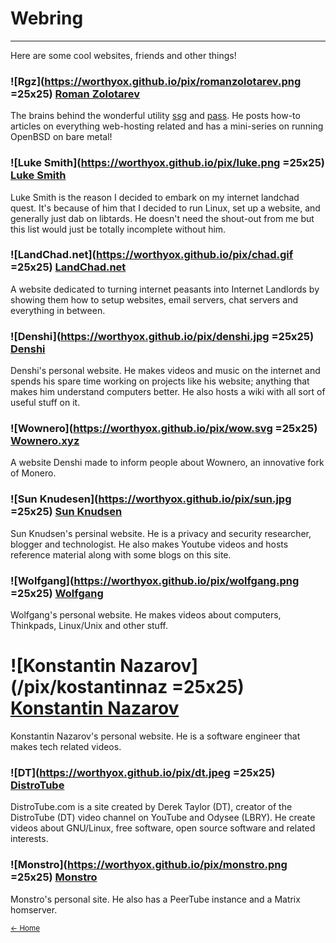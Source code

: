 # Webring

---

Here are some cool websites, friends and other things!


### ![Rgz](https://worthyox.github.io/pix/romanzolotarev.png =25x25) [Roman Zolotarev](https://www.romanzolotarev.com/)
The brains behind the wonderful utility
[ssg](https://www.romanzolotarev.com/ssg.html) and
[pass](https://www.romanzolotarev.com/pass.html). He posts how-to articles on
everything web-hosting related and has a mini-series on running OpenBSD on bare metal!


### ![Luke Smith](https://worthyox.github.io/pix/luke.png =25x25) [Luke Smith](https://lukesmith.xyz/)
Luke Smith is the reason I decided to embark on my internet landchad quest.
It's because of him that I decided to run Linux, set up a website, and
generally just dab on libtards. He doesn't need the shout-out from me
but this list would just be totally incomplete without him.


### ![LandChad.net](https://worthyox.github.io/pix/chad.gif =25x25) [LandChad.net](https://landchad.net/)
A website dedicated to turning internet peasants into Internet Landlords by
showing them how to setup websites, email servers, chat servers and everything
in between.


### ![Denshi](https://worthyox.github.io/pix/denshi.jpg =25x25) [Denshi](https://denshi.org/)
Denshi's personal website. He makes videos and music on the internet and spends
his spare time working on projects like his website; anything that makes him
understand computers better. He also hosts a wiki with all sort of useful stuff
on it.


### ![Wownero](https://worthyox.github.io/pix/wow.svg =25x25) [Wownero.xyz](https://wownero.xyz/)
A website Denshi made to inform people about Wownero, an innovative fork of Monero.


### ![Sun Knudesen](https://worthyox.github.io/pix/sun.jpg =25x25) [Sun Knudsen](https://sunknudsen.com/)
Sun Knudsen's persinal website. He is a privacy and security researcher,
blogger and technologist. He also makes Youtube videos and hosts reference
material along with some blogs on this site.


### ![Wolfgang](https://worthyox.github.io/pix/wolfgang.png =25x25) [Wolfgang](https://notthebe.ee/)
Wolfgang's personal website. He makes videos about computers, Thinkpads, Linux/Unix and other stuff.


# ![Konstantin Nazarov](/pix/kostantinnaz =25x25) [Konstantin Nazarov](https://knazarov.com/)
Konstantin Nazarov's personal website. He is a software engineer that makes tech related videos.

### ![DT](https://worthyox.github.io/pix/dt.jpeg =25x25) [DistroTube](https://distro.tube/)
DistroTube.com is a site created by Derek Taylor (DT), creator of the
DistroTube (DT) video channel on YouTube and Odysee (LBRY). He create videos
about GNU/Linux, free software, open source software and related interests.


### ![Monstro](https://worthyox.github.io/pix/monstro.png =25x25) [Monstro](https://monstro1.com/)
Monstro's personal site. He also has a PeerTube instance and a Matrix homserver.

<small>
<a href="index.html">← Home</a>
</small>
